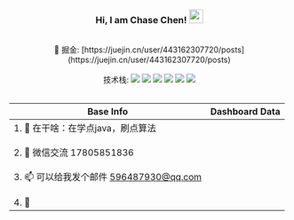 <h3  align=center> Hi, I am Chase Chen! <img src="https://cdn.jsdelivr.net/gh/MaleWeb/picture/images/techblog/hi.gif" width="25"> </h3> <br/>


<div align=center>
 📖 掘金: [https://juejin.cn/user/443162307720/posts](https://juejin.cn/user/443162307720/posts)
 
 <br/>
 <br/>
 
 <div> 技术栈:  <img src="https://img.shields.io/badge/-JavaScript-f6da1c?style=flat&logo=javascript&logoColor=white">
  <img src="https://img.shields.io/badge/-TypeScript-2b6dbf?style=flat&logo=typescript&logoColor=white">
  <img src="https://img.shields.io/badge/-React-00b4ce?style=flat&logo=react&logoColor=white">
  <img src="https://img.shields.io/badge/-Vue-46b882?style=flat&logo=vue.js&logoColor=white">
  <img src="https://img.shields.io/badge/-Node.js-3C873A?style=flat&logo=Node.js&logoColor=white">
  <img src="https://img.shields.io/badge/-Java-black?style=flat&logo=next.js&logoColor=white"> </div>
</div>
 <br/>


|Base Info|Dashboard Data|
|----------------------------------------------------------------------|----------------------------------------------------------------------|
| 1. 🔭 在干啥：在学点java，刷点算法 <br/><br/>2. 🌱 微信交流 17805851836  <br/><br/>3. 📫 可以给我发个邮件 596487930@qq.com<br/><br/>4. 💬  |<img align="center" src="https://github-readme-stats.vercel.app/api?username=ccj-007&show_icons=true&theme=buefy&hide_border=true" alt="" /> <img align="center" src="https://github-readme-stats.vercel.app/api/top-langs/?username=ccj-007&layout=compact&theme=buefy&hide_border=true" alt="" />|

